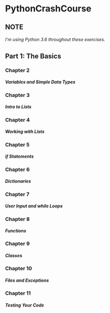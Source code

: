 # PythonCrashCourse 

## NOTE
###### I'm using Python 3.6 throughout these exercises.
## Part 1: The Basics
### Chapter 2
##### Variables and Simple Data Types
### Chapter 3
##### Intro to Lists
### Chapter 4
##### Working with Lists
### Chapter 5
##### if Statements
### Chapter 6
##### Dictionaries
### Chapter 7
##### User Input and while Loops
### Chapter 8
##### Functions
### Chapter 9
##### Classes
### Chapter 10
##### Files and Exceptions
### Chapter 11
##### Testing Your Code